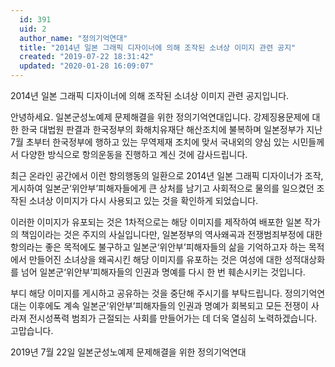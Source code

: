 ```yaml
---
  id: 391
  uid: 2
  author_name: "정의기억연대"
  title: "2014년 일본 그래픽 디자이너에 의해 조작된 소녀상 이미지 관련 공지"
  created: "2019-07-22 18:31:42"
  updated: "2020-01-28 16:09:07"
---
```

2014년 일본 그래픽 디자이너에 의해 조작된 소녀상 이미지 관련 공지입니다. 

안녕하세요. 일본군성노예제 문제해결을 위한 정의기억연대입니다. 
강제징용문제에 대한 한국 대법원 판결과 한국정부의 화해치유재단 해산조치에 불복하며 일본정부가 지난 7월 초부터 한국정부에 행하고 있는 무역제재 조치에 맞서 국내외의 양심 있는 시민들께서 다양한 방식으로 항의운동을 진행하고 계신 것에 감사드립니다.
 
최근 온라인 공간에서 이런 항의행동의 일환으로 2014년 일본 그래픽 디자이너가 조작, 게시하여 일본군‘위안부’피해자들에게 큰 상처를 남기고 사회적으로 물의를 일으켰던 조작된 소녀상 이미지가 다시 사용되고 있는 것을 확인하게 되었습니다. 

이러한 이미지가 유포되는 것은 1차적으로는 해당 이미지를 제작하여 배포한 일본 작가의 책임이라는 것은 주지의 사실입니다만, 일본정부의 역사왜곡과 전쟁범죄부정에 대한 항의라는 좋은 목적에도 불구하고 일본군‘위안부’피해자들의 삶을 기억하고자 하는 목적에서 만들어진 소녀상을 왜곡시킨 해당 이미지를 유포하는 것은 여성에 대한 성적대상화를 넘어 일본군‘위안부’피해자들의 인권과 명예를 다시 한 번 훼손시키는 것입니다. 

부디 해당 이미지를 게시하고 공유하는 것을 중단해 주시기를 부탁드립니다. 정의기억연대는 이후에도 계속 일본군‘위안부’피해자들의 인권과 명예가 회복되고 모든 전쟁이 사라져 전시성폭력 범죄가 근절되는 사회를 만들어가는 데 더욱 열심히 노력하겠습니다. 고맙습니다.

2019년 7월 22일 
일본군성노예제 문제해결을 위한 정의기억연대